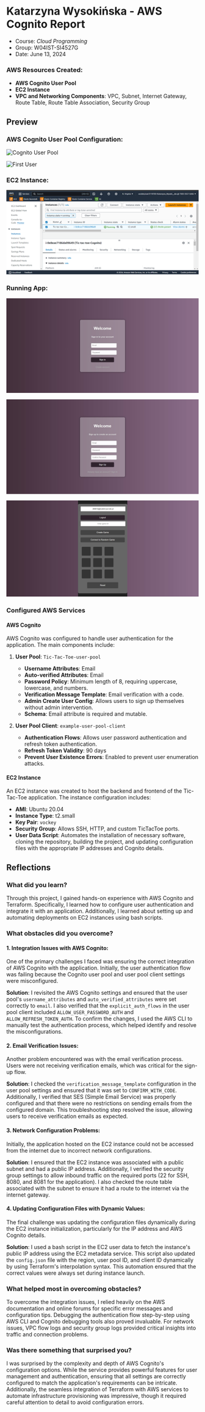 # Katarzyna Wysokińska - AWS Cognito Report

- Course: _Cloud Programming_
- Group: W04IST-SI4527G
- Date: June 13, 2024

### AWS Resources Created:

- **AWS Cognito User Pool**
- **EC2 Instance**
- **VPC and Networking Components**: VPC, Subnet, Internet Gateway, Route Table, Route Table Association, Security Group

## Preview

### AWS Cognito User Pool Configuration:

![Cognito User Pool](img/user-pool.png)

![First User](img/first-user.png)

### EC2 Instance:

![EC2](img/ec2.png)

### Running App:

![Login](img/login.png)

![Registration](img/registration.png)

![Gameplay](img/gameplay.png)

### Configured AWS Services

#### AWS Cognito

AWS Cognito was configured to handle user authentication for the application. The main components include:

1. **User Pool**: `Tic-Tac-Toe-user-pool`

   - **Username Attributes**: Email
   - **Auto-verified Attributes**: Email
   - **Password Policy**: Minimum length of 8, requiring uppercase, lowercase, and numbers.
   - **Verification Message Template**: Email verification with a code.
   - **Admin Create User Config**: Allows users to sign up themselves without admin intervention.
   - **Schema**: Email attribute is required and mutable.

2. **User Pool Client**: `example-user-pool-client`
   - **Authentication Flows**: Allows user password authentication and refresh token authentication.
   - **Refresh Token Validity**: 90 days
   - **Prevent User Existence Errors**: Enabled to prevent user enumeration attacks.

#### EC2 Instance

An EC2 instance was created to host the backend and frontend of the Tic-Tac-Toe application. The instance configuration includes:

- **AMI**: Ubuntu 20.04
- **Instance Type**: t2.small
- **Key Pair**: `vockey`
- **Security Group**: Allows SSH, HTTP, and custom TicTacToe ports.
- **User Data Script**: Automates the installation of necessary software, cloning the repository, building the project, and updating configuration files with the appropriate IP addresses and Cognito details.

## Reflections

### What did you learn?

Through this project, I gained hands-on experience with AWS Cognito and Terraform. Specifically, I learned how to configure user authentication and integrate it with an application. Additionally, I learned about setting up and automating deployments on EC2 instances using bash scripts.

### What obstacles did you overcome?

#### 1. Integration Issues with AWS Cognito:

One of the primary challenges I faced was ensuring the correct integration of AWS Cognito with the application. Initially, the user authentication flow was failing because the Cognito user pool and user pool client settings were misconfigured.

**Solution**:
I revisited the AWS Cognito settings and ensured that the user pool's `username_attributes` and `auto_verified_attributes` were set correctly to `email`. I also verified that the `explicit_auth_flows` in the user pool client included `ALLOW_USER_PASSWORD_AUTH` and `ALLOW_REFRESH_TOKEN_AUTH`. To confirm the changes, I used the AWS CLI to manually test the authentication process, which helped identify and resolve the misconfigurations.

#### 2. Email Verification Issues:

Another problem encountered was with the email verification process. Users were not receiving verification emails, which was critical for the sign-up flow.

**Solution**:
I checked the `verification_message_template` configuration in the user pool settings and ensured that it was set to `CONFIRM_WITH_CODE`. Additionally, I verified that SES (Simple Email Service) was properly configured and that there were no restrictions on sending emails from the configured domain. This troubleshooting step resolved the issue, allowing users to receive verification emails as expected.

#### 3. Network Configuration Problems:

Initially, the application hosted on the EC2 instance could not be accessed from the internet due to incorrect network configurations.

**Solution**:
I ensured that the EC2 instance was associated with a public subnet and had a public IP address. Additionally, I verified the security group settings to allow inbound traffic on the required ports (22 for SSH, 8080, and 8081 for the application). I also checked the route table associated with the subnet to ensure it had a route to the internet via the internet gateway.

#### 4. Updating Configuration Files with Dynamic Values:

The final challenge was updating the configuration files dynamically during the EC2 instance initialization, particularly for the IP address and AWS Cognito details.

**Solution**:
I used a bash script in the EC2 user data to fetch the instance's public IP address using the EC2 metadata service. This script also updated the `config.json` file with the region, user pool ID, and client ID dynamically by using Terraform's interpolation syntax. This automation ensured that the correct values were always set during instance launch.

### What helped most in overcoming obstacles?

To overcome the integration issues, I relied heavily on the AWS documentation and online forums for specific error messages and configuration tips. Debugging the authentication flow step-by-step using AWS CLI and Cognito debugging tools also proved invaluable. For network issues, VPC flow logs and security group logs provided critical insights into traffic and connection problems.

### Was there something that surprised you?

I was surprised by the complexity and depth of AWS Cognito's configuration options. While the service provides powerful features for user management and authentication, ensuring that all settings are correctly configured to match the application's requirements can be intricate. Additionally, the seamless integration of Terraform with AWS services to automate infrastructure provisioning was impressive, though it required careful attention to detail to avoid configuration errors.
